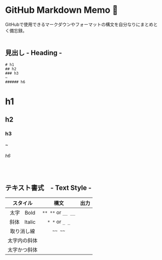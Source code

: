 # GitHub Markdown Memo 📝
GitHubで使用できるマークダウンやフォーマットの構文を自分なりにまとめとく備忘録。<br>
<br>

## 見出し - Heading -
  ```
  # h1
  ## h2
  ### h3
  ~
  ###### h6
  ```
  # h1
  ## h2
  ### h3
  ~
  ###### h6
<br>

## テキスト書式　- Text Style -
|スタイル|構文|出力|
:-:|:-:|:-:
|太字　Bold|`** **` or `__ __`||
|斜体　Italic|`* *` or `_ _`||
|取り消し線|`~~ ~~`||
|太字内の斜体|||
|太字かつ斜体|||
